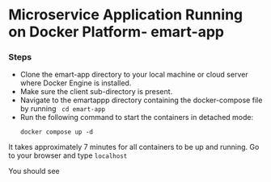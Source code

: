 # Microservice Application Running on Docker Platform- emart-app

### Steps
- Clone the emart-app directory to your local machine or cloud server where Docker Engine is installed.
- Make sure the client sub-directory is present.
- Navigate to the emartappp directory containing the docker-compose file by running ``` cd emart-app```
- Run the following command to start the containers in detached mode:
  ```
  docker compose up -d
  ```

 It takes approximately 7 minutes for all containers to be up and running. 
 Go to your browser and type ```localhost```

 You should see
